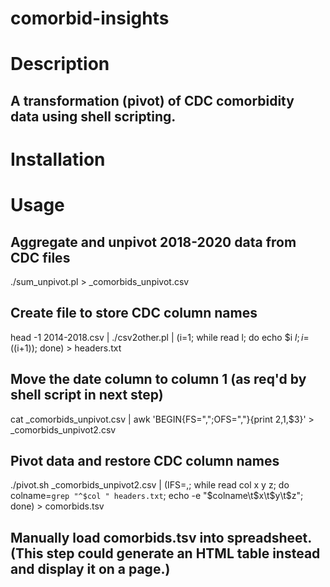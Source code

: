 # comorbid-insights

# Description
## A transformation (pivot) of CDC comorbidity data using shell scripting.

# Installation

# Usage

## Aggregate and unpivot 2018-2020 data from CDC files
./sum_unpivot.pl > _comorbids_unpivot.csv

## Create file to store CDC column names
head -1 2014-2018.csv | ./csv2other.pl | (i=1; while read l; do echo $i $l; i=$((i+1)); done) > headers.txt

## Move the date column to column 1 (as req'd by shell script in next step)
cat _comorbids_unpivot.csv | awk 'BEGIN{FS=",";OFS=","}{print $2,$1,$3}' > _comorbids_unpivot2.csv

## Pivot data and restore CDC column names
./pivot.sh _comorbids_unpivot2.csv | (IFS=,; while read col x y z; do colname=`grep "^$col " headers.txt`; echo -e "$colname\t$x\t$y\t$z"; done)  > comorbids.tsv

## Manually load comorbids.tsv into spreadsheet.  (This step could generate an HTML table instead and display it on a page.)

